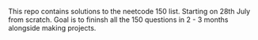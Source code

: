 This repo contains solutions to the neetcode 150 list.
Starting on 28th July from scratch.
Goal is to fininsh all the 150 questions in 2 - 3 months alongside making projects.